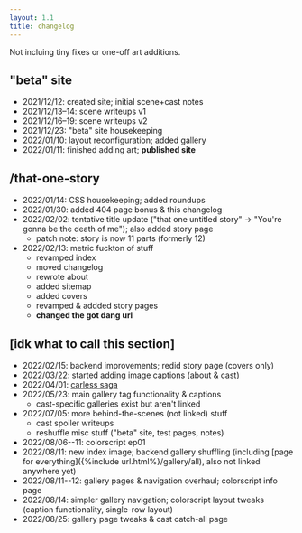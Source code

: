 ```yaml
---
layout: 1.1
title: changelog
---
```

Not incluing tiny fixes or one-off art additions.

## "beta" site
- 2021/12/12: created site; initial scene+cast notes
- 2021/12/13–14: scene writeups v1
- 2021/12/16–19: scene writeups v2
- 2021/12/23: "beta" site housekeeping
- 2022/01/10: layout reconfiguration; added gallery
- 2022/01/11: finished adding art; <b>published site</b>

## /that-one-story
- 2022/01/14: CSS housekeeping; added roundups
- 2022/01/30: added 404 page bonus & this changelog
- 2022/02/02: tentative title update ("that one untitled story" → "You're gonna be the death of me"); also added story page
	- patch note: story is now 11 parts (formerly 12)
- 2022/02/13: metric fuckton of stuff
	- revamped index
	- moved changelog
	- rewrote about
	- added sitemap
	- added covers
	- revamped & addded story pages
	- <b>changed the got dang url</b>

## \[idk what to call this section]
- 2022/02/15: backend improvements; redid story page (covers only)
- 2022/03/22: started adding image captions (about & cast)
- 2022/04/01: [carless saga](https://a-flyleaf.github.io/ygbtdm/carless/)
- 2022/05/23: main gallery tag functionality & captions
	- cast-specific galleries exist but aren't linked
- 2022/07/05: more behind-the-scenes (not linked) stuff
	- cast spoiler writeups
	- reshuffle misc stuff ("beta" site, test pages, notes)
- 2022/08/06--11: colorscript ep01
- 2022/08/11: new index image; backend gallery shuffling (including [page for everything]({%include url.html%}/gallery/all), also not linked anywhere yet)
- 2022/08/11--12: gallery pages & navigation overhaul; colorscript info page
- 2022/08/14: simpler gallery navigation; colorscript layout tweaks (caption functionality, single-row layout)
- 2022/08/25: gallery page tweaks & cast catch-all page